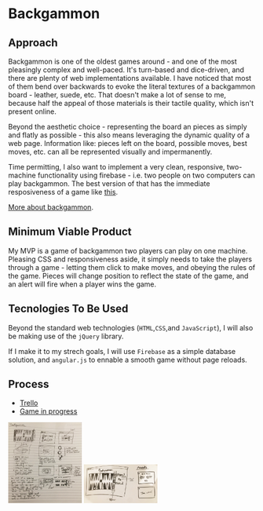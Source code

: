 # Backgammon

## Approach

Backgammon is one of the oldest games around - and one of the most pleasingly complex and well-paced. It's turn-based and dice-driven, and there are plenty of web implementations available. I have noticed that most of them bend over backwards to evoke the literal textures of a backgammon board - leather, suede, etc. That doesn't make a lot of sense to me, because half the appeal of those materials is their tactile quality, which isn't present online. 

Beyond the aesthetic choice - representing  the board an pieces as simply and flatly as possible - this also means leveraging the dynamic quality of a web page. Information like: pieces left on the board, possible moves, best moves, etc. can all be represented visually and impermanently.

Time permitting, I also want to implement a very clean, responsive, two-machine functionality using firebase - i.e. two people on two computers can play backgammon. The best version of that has the immediate resposiveness of a game like [this](https://tictactoekate.firebaseapp.com/).

[More about backgammon](https://en.wikipedia.org/wiki/Backgammon).

## Minimum Viable Product

My MVP is a game of backgammon two players can play on one machine. Pleasing CSS and responsiveness aside, it simply needs to take the players through a game - letting them click to make moves, and obeying the rules of the game. Pieces will change position to reflect the state of the game, and an alert will fire when a player wins the game.

## Tecnologies To Be Used

Beyond the standard web technologies (`HTML`,`CSS`,and `JavaScript`), I will also be making use of the `jQuery` library.

If I make it to my strech goals, I will use `Firebase` as a simple database solution, and `angular.js` to ennable a smooth game without page reloads.

## Process 

* [Trello](https://trello.com/b/TF5bGnYn/backgammon)
* [Game in progress](https://github.com/gnordhielm/backgammon)

<img src="./assets/scratchwork.jpg" style="width: 150px;">
<img src="./assets/wireframes.jpg" style="width: 150px;">